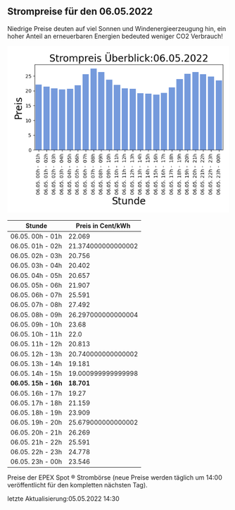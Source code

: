 
## Strompreise für den 06.05.2022

Niedrige Preise deuten auf viel Sonnen und Windenergieerzeugung hin, ein hoher Anteil an erneuerbaren Energien bedeuted weniger CO2 Verbrauch!

![Strompreis übersicht](imgs/strompreis_uebersicht.png)

| Stunde | Preis in Cent/kWh |
|---|---|
| 06.05. 00h -  01h | 22.069 | 
| 06.05. 01h -  02h | 21.374000000000002 | 
| 06.05. 02h -  03h | 20.756 | 
| 06.05. 03h -  04h | 20.402 | 
| 06.05. 04h -  05h | 20.657 | 
| 06.05. 05h -  06h | 21.907 | 
| 06.05. 06h -  07h | 25.591 | 
| 06.05. 07h -  08h | 27.492 | 
| 06.05. 08h -  09h | 26.297000000000004 | 
| 06.05. 09h -  10h | 23.68 | 
| 06.05. 10h -  11h | 22.0 | 
| 06.05. 11h -  12h | 20.813 | 
| 06.05. 12h -  13h | 20.740000000000002 | 
| 06.05. 13h -  14h | 19.181 | 
| 06.05. 14h -  15h | 19.000999999999998 | 
| **06.05. 15h -  16h** | **18.701** | 
| 06.05. 16h -  17h | 19.27 | 
| 06.05. 17h -  18h | 21.159 | 
| 06.05. 18h -  19h | 23.909 | 
| 06.05. 19h -  20h | 25.679000000000002 | 
| 06.05. 20h -  21h | 26.269 | 
| 06.05. 21h -  22h | 25.591 | 
| 06.05. 22h -  23h | 24.778 | 
| 06.05. 23h -  00h | 23.546 | 

Preise der EPEX Spot ® Strombörse (neue Preise werden täglich um 14:00 veröffentlicht für den kompletten nächsten Tag).

letzte Aktualisierung:05.05.2022 14:30
